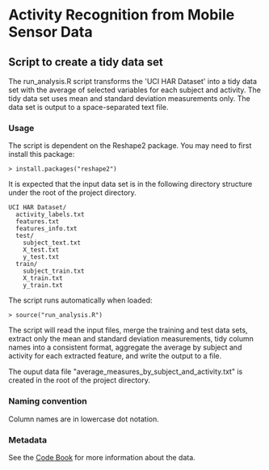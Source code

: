 # Activity Recognition from Mobile Sensor Data

## Script to create a tidy data set

The run_analysis.R script transforms the 'UCI HAR Dataset' into a tidy data set with the average of selected variables for each subject and activity. The tidy data set uses mean and standard deviation measurements only. The data set is output to a space-separated text file.

### Usage

The script is dependent on the Reshape2 package. You may need to first install this package:

    > install.packages("reshape2")
    
It is expected that the input data set is in the following directory structure under the root of the project directory.

    UCI HAR Dataset/
      activity_labels.txt
      features.txt
      features_info.txt
      test/
        subject_text.txt
        X_test.txt
        y_test.txt
      train/
        subject_train.txt
        X_train.txt
        y_train.txt

The script runs automatically when loaded:

    > source("run_analysis.R")

The script will read the input files, merge the training and test data sets, extract only the mean and standard deviation measurements, tidy column names into a consistent format, aggregate the average by subject and activity for each extracted feature, and write the output to a file.

The ouput data file "average_measures_by_subject_and_activity.txt" is created in the root of the project directory.

### Naming convention

Column names are in lowercase dot notation.

### Metadata

See the [Code Book](./codebook.md) for more information about the data.
